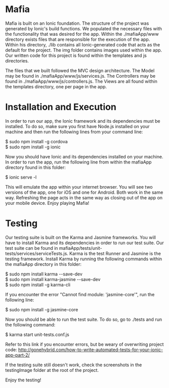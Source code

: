 # Mafia

Mafia is built on an Ionic foundation. The structure of the project was generated by Ionic's build functions. We populated the necessary files with the functionality that was desired for the app. Within the ./mafiaApp/www directory exists files that are responsible for the execution of the app. Within his directory, ./lib contains all Ionic-generated code that acts as the default for the project. The img folder contains images used within the app. Our written code for this project is found within the templates and js directories. 

The files that we built followed the MVC design architecture. The Model may be found in ./mafiaApp/www/js/services.js. The Controllers may be found in ./mafiaApp/www/js/controllers.js. The Views are all found within the templates directory, one per page in the app. 

# Installation and Execution

In order to run our app, the Ionic framework and its dependencies must be installed. To do so, make sure you first have Node.js installed on your machine and then run the following lines from your command line:

$ sudo npm install -g cordova <br>
$ sudo npm install -g ionic

Now you should have Ionic and its dependencies installed on your machine. In order to run the app, run the following line from within the mafiaApp directory found in this folder:

$ ionic serve -l

This will emulate the app within your internet browser. You will see two versions of the app, one for iOS and one for Android. Both work in the same way. Refreshing the page acts in the same way as closing out of the app on your mobile device. Enjoy playing Mafia!

# Testing

Our testing suite is built on the Karma and Jasmine frameworks. You will have to install Karma and its dependencies in order to run our test suite. Our test suite can be found in mafiaApp/tests/unit-tests/services/serviceTests.js. Karma is the test Runner and Jasmine is the testing framework. Install Karma by running the following commands within the mafiaApp directory in this folder:

$ sudo npm install karma --save-dev <br>
$ sudo npm install karma-jasmine --save-dev <br>
$ sudo npm install -g karma-cli

If you encounter the error "Cannot find module: 'jasmine-core'", run the following line:

$ sudo npm install -g jasmine-core

Now you should be able to run the test suite. To do so, go to ./tests and run the following command:

$ karma start  unit-tests.conf.js

Refer to this link if you encounter errors, but be weary of overwriting project code:
http://gonehybrid.com/how-to-write-automated-tests-for-your-ionic-app-part-2/

If the testing suite still doesn't work, check the screenshots in the testingImage folder at the root of the project. 

Enjoy the testing!
